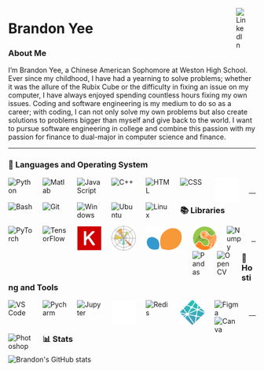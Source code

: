 [<img align="right" alt="LinkedIn" width="20px" style="padding-right:20px;" src="https://devicon-website.vercel.app/api/linkedin/original.svg" />](https://www.linkedin.com/in/brandon-yee-0b335a284/)

# Brandon Yee


### About Me

I’m Brandon Yee, a Chinese American Sophomore at Weston High School. Ever since my childhood, I have had a yearning to solve problems; whether it was the allure of the Rubix Cube or the difficulty in fixing an issue on my computer, I have always enjoyed spending countless hours fixing my own issues. Coding and software engineering is my medium to do so as a career; with coding, I can not only solve my own problems but also create solutions to problems bigger than myself and give back to the world. I want to pursue software engineering in college and combine this passion with my passion for finance to dual-major in computer science and finance.

---
### 🧰 Languages and Operating System

<img align="left" alt="Python" width="50px" style="padding-right:20px;" src="https://cdn.jsdelivr.net/gh/devicons/devicon/icons/python/python-plain.svg" />
<img align="left" alt="Matlab" width="50px" style="padding-right:20px;" src="https://devicon-website.vercel.app/api/matlab/original.svg" />
<img align="left" alt="JavaScript" width="50px" style="padding-right:20px;" src="https://cdn.jsdelivr.net/gh/devicons/devicon/icons/javascript/javascript-plain.svg" />
<img align="left" alt="C++" width="50px" style="padding-right:20px;" src="https://devicon-website.vercel.app/api/cplusplus/original.svg" />
<img align="left" alt="HTML" width="50px" style="padding-right:20px;" src="https://cdn.jsdelivr.net/gh/devicons/devicon/icons/html5/html5-plain.svg" />
<img align="left" alt="CSS" width="50px" style="padding-right:20px;" src="https://cdn.jsdelivr.net/gh/devicons/devicon/icons/css3/css3-plain.svg" />
<img align="left" alt="Markdown" width="50px" style="padding-right:20px;" src="icons8-markdown-50.png" />
<img align="left" alt="Bash" width="50px" style="padding-right:20px;" src="https://cdn.jsdelivr.net/gh/devicons/devicon/icons/bash/bash-original.svg" />
<img align="left" alt="Git" width="50px" style="padding-right:20px;" src="https://cdn.jsdelivr.net/gh/devicons/devicon/icons/git/git-original.svg" />
<img align="left" alt="Windows" width="50px" style="padding-right:20px;" src="https://devicon-website.vercel.app/api/windows8/original.svg" />
<img align="left" alt="Ubuntu" width="50px" style="padding-right:20px;" src="https://devicon-website.vercel.app/api/ubuntu/plain.svg" />
<img align="left" alt="Linux" width="50px" style="padding-right:20px;" src="https://cdn.jsdelivr.net/gh/devicons/devicon/icons/linux/linux-original.svg" />
<br />

---
### 📚 Libraries 
<img align="left" alt="PyTorch" width="50px" style="padding-right:20px;" src="https://devicon-website.vercel.app/api/pytorch/original.svg" />
<img align="left" alt="TensorFlow" width="50px" style="padding-right:20px;" src="https://devicon-website.vercel.app/api/tensorflow/original.svg" />
<img align="left" alt="Keras" width="50px" style="padding-right:20px;" src="images (2).png" />
<img align="left" alt="Matplotlib" width="50px" style="padding-right:20px;" src="1200px-Matplotlib_icon.svg.png" />
<img align="left" alt="Scikit-Learn" width="75px" style="padding-right:20px;" src="6509efddfa9968dfc2e4a59c_scikit-learn-logo-notext-1.png" />
<img align="left" alt="Scikit-Image" width="50px" style="padding-right:20px;" src="logo (1).png" />
<img align="left" alt="Numpy" width="30px" style="padding-right:20px;" src="https://devicon-website.vercel.app/api/numpy/original.svg" />
<img align="left" alt="Pandas" width="30px" style="padding-right:20px;" src="favicon_white.ico" />
<img align="left" alt="OpenCV" width="30px" style="padding-right:20px;" src="https://devicon-website.vercel.app/api/opencv/original.svg" />
<br />

---
### 🔧 Hosting and Tools
<img align="left" alt="VS Code" width="50px" style="padding-right:20px;" src="https://devicon-website.vercel.app/api/vscode/original.svg" />
<img align="left" alt="Pycharm" width="50px" style="padding-right:20px;" src="https://devicon-website.vercel.app/api/pycharm/original.svg" />
<img align="left" alt="Jupyter" width="50px" style="padding-right:20px;" src="https://devicon-website.vercel.app/api/jupyter/original.svg" />
<img align="left" alt="GitHub" width="50px" style="padding-right:20px;" src="icons8-github-64.png" />
<img align="left" alt="Redis" width="50px" style="padding-right:20px;" src="https://devicon-website.vercel.app/api/redis/original.svg" />
<img align="left" alt="Netlify" width="50px" style="padding-right:20px;" src="netlify-icon-511x512-idkvcd89.png" />
<img align="left" alt="Figma" width="50px" style="padding-right:20px;" src="https://devicon-website.vercel.app/api/figma/original.svg" />
<img align="left" alt="Canva" width="50px" style="padding-right:20px;" src="https://devicon-website.vercel.app/api/canva/original.svg" />
<img align="left" alt="Photoshop" width="50px" style="padding-right:20px;" src="https://devicon-website.vercel.app/api/photoshop/plain.svg" />
<br />

---
### 📊 Stats

![Brandon's GitHub stats](https://github-readme-stats.vercel.app/api?username=brandonyee-cs&show_icons=true&theme=gruvbox)
